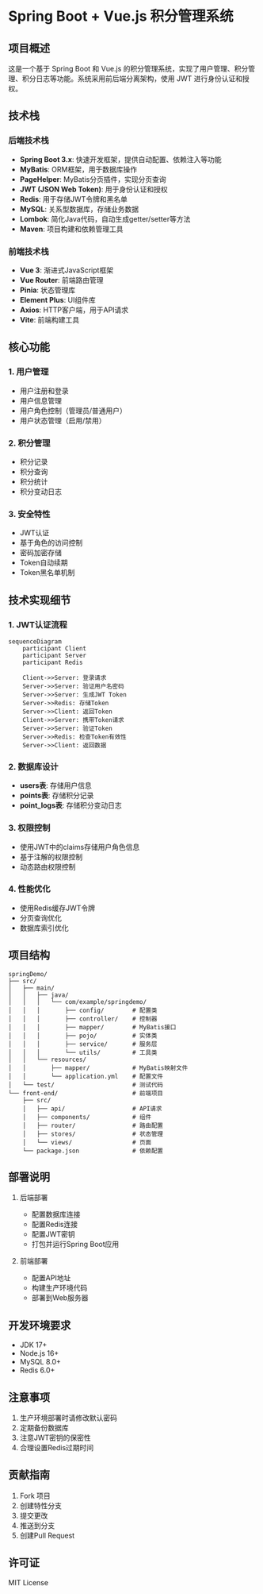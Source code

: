 # Spring Boot + Vue.js 积分管理系统

## 项目概述
这是一个基于 Spring Boot 和 Vue.js 的积分管理系统，实现了用户管理、积分管理、积分日志等功能。系统采用前后端分离架构，使用 JWT 进行身份认证和授权。

## 技术栈

### 后端技术栈
- **Spring Boot 3.x**: 快速开发框架，提供自动配置、依赖注入等功能
- **MyBatis**: ORM框架，用于数据库操作
- **PageHelper**: MyBatis分页插件，实现分页查询
- **JWT (JSON Web Token)**: 用于身份认证和授权
- **Redis**: 用于存储JWT令牌和黑名单
- **MySQL**: 关系型数据库，存储业务数据
- **Lombok**: 简化Java代码，自动生成getter/setter等方法
- **Maven**: 项目构建和依赖管理工具

### 前端技术栈
- **Vue 3**: 渐进式JavaScript框架
- **Vue Router**: 前端路由管理
- **Pinia**: 状态管理库
- **Element Plus**: UI组件库
- **Axios**: HTTP客户端，用于API请求
- **Vite**: 前端构建工具

## 核心功能

### 1. 用户管理
- 用户注册和登录
- 用户信息管理
- 用户角色控制（管理员/普通用户）
- 用户状态管理（启用/禁用）

### 2. 积分管理
- 积分记录
- 积分查询
- 积分统计
- 积分变动日志

### 3. 安全特性
- JWT认证
- 基于角色的访问控制
- 密码加密存储
- Token自动续期
- Token黑名单机制

## 技术实现细节

### 1. JWT认证流程
```mermaid
sequenceDiagram
    participant Client
    participant Server
    participant Redis
    
    Client->>Server: 登录请求
    Server->>Server: 验证用户名密码
    Server->>Server: 生成JWT Token
    Server->>Redis: 存储Token
    Server->>Client: 返回Token
    Client->>Server: 携带Token请求
    Server->>Server: 验证Token
    Server->>Redis: 检查Token有效性
    Server->>Client: 返回数据
```

### 2. 数据库设计
- **users表**: 存储用户信息
- **points表**: 存储积分记录
- **point_logs表**: 存储积分变动日志

### 3. 权限控制
- 使用JWT中的claims存储用户角色信息
- 基于注解的权限控制
- 动态路由权限控制

### 4. 性能优化
- 使用Redis缓存JWT令牌
- 分页查询优化
- 数据库索引优化

## 项目结构
```
springDemo/
├── src/
│   ├── main/
│   │   ├── java/
│   │   │   └── com/example/springdemo/
│   │   │       ├── config/        # 配置类
│   │   │       ├── controller/    # 控制器
│   │   │       ├── mapper/        # MyBatis接口
│   │   │       ├── pojo/          # 实体类
│   │   │       ├── service/       # 服务层
│   │   │       └── utils/         # 工具类
│   │   └── resources/
│   │       ├── mapper/            # MyBatis映射文件
│   │       └── application.yml    # 配置文件
│   └── test/                      # 测试代码
└── front-end/                     # 前端项目
    ├── src/
    │   ├── api/                   # API请求
    │   ├── components/            # 组件
    │   ├── router/                # 路由配置
    │   ├── stores/                # 状态管理
    │   └── views/                 # 页面
    └── package.json               # 依赖配置
```

## 部署说明
1. 后端部署
   - 配置数据库连接
   - 配置Redis连接
   - 配置JWT密钥
   - 打包并运行Spring Boot应用

2. 前端部署
   - 配置API地址
   - 构建生产环境代码
   - 部署到Web服务器

## 开发环境要求
- JDK 17+
- Node.js 16+
- MySQL 8.0+
- Redis 6.0+

## 注意事项
1. 生产环境部署时请修改默认密码
2. 定期备份数据库
3. 注意JWT密钥的保密性
4. 合理设置Redis过期时间

## 贡献指南
1. Fork 项目
2. 创建特性分支
3. 提交更改
4. 推送到分支
5. 创建Pull Request

## 许可证
MIT License 
